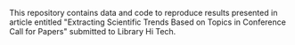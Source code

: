 This repository contains data and code to reproduce results presented in article entitled "Extracting Scientific Trends Based on Topics in Conference Call for Papers" submitted to Library Hi Tech.
